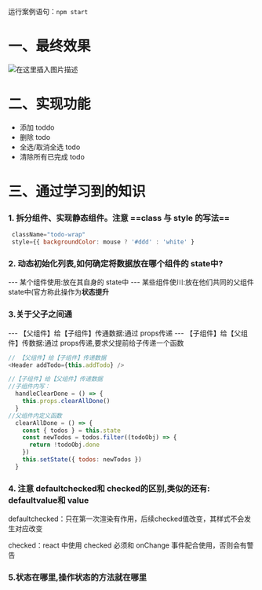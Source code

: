 运行案例语句：`npm start`
# 一、最终效果
![在这里插入图片描述](https://img-blog.csdnimg.cn/d07102b30f6d49e08d2faab0b02462d2.png?x-oss-process=image/watermark,type_ZmFuZ3poZW5naGVpdGk,shadow_10,text_aHR0cHM6Ly9ibG9nLmNzZG4ubmV0L2xhZHJlYW0=,size_16,color_FFFFFF,t_70)
# 二、实现功能
 - 添加 toddo
 - 删除 todo
 - 全选/取消全选 todo
 - 清除所有已完成 todo
# 三、通过学习到的知识
### 1.	拆分组件、实现静态组件。注意 ==class 与 style 的写法==

```javascript
 className="todo-wrap"
 style={{ backgroundColor: mouse ? '#ddd' : 'white' }
```
### 2.	动态初始化列表,如何确定将数据放在哪个组件的 state中?
--- 某个组件使用:放在其自身的 state中
--- 某些组件使川:放在他们共同的父组件 state中(官方称此操作为**状态提升**
### 3.**关于父子之间通**
 --- 【父组件】给【子组件】传通数据:通过 props传递
 --- 【子组件】给【父组件】传数据:通过 props传递,要求父提前给子传递一个函数
```javascript
// 【父组件】给【子组件】传递数据
<Header addTodo={this.addTodo} />

//【子组件】给【父组件】传递数据
//子组件内写：
  handleClearDone = () => {
    this.props.clearAllDone()
  }
//父组件内定义函数
  clearAllDone = () => {
    const { todos } = this.state
    const newTodos = todos.filter((todoObj) => {
      return !todoObj.done
    })
    this.setState({ todos: newTodos })
  }
```
### 4.	注意 defaultchecked和 checked的区别,类似的还有: defaultvalue和 value
defaultchecked：只在第一次渲染有作用，后续checked值改变，其样式不会发生对应改变

checked：react 中使用 checked 必须和 onChange 事件配合使用，否则会有警告
### 5.**状态在哪里,操作状态的方法就在哪里**
